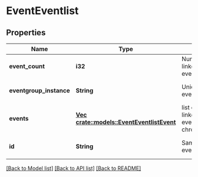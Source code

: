 # EventEventlist

## Properties
Name | Type | Description | Notes
------------ | ------------- | ------------- | -------------
**event_count** | **i32** | Number of events linked to this eventgroup. | [optional] [default to null]
**eventgroup_instance** | **String** | Unique identifier of eventgroup instance. | [optional] [default to null]
**events** | [**Vec <crate::models::EventEventlistEvent>**](EventEventlistEvent.md) | list of all events linked to this eventgroup in chronological order. | [optional] [default to null]
**id** | **String** | Same as eventgroup_instance. | [optional] [default to null]

[[Back to Model list]](../README.md#documentation-for-models) [[Back to API list]](../README.md#documentation-for-api-endpoints) [[Back to README]](../README.md)


